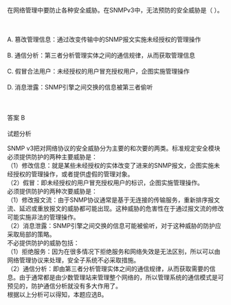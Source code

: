 <div class="detail lh2"><p>
在网络管理中要防止各种安全威胁。在SNMPv3中，无法预防的安全威胁是（  ）。</p><br/><br/>A. 篡改管理信息：通过改变传输中的SNMP报文实施未经授权的管理操作<br/><br/>B. 通信分析：第三者分析管理实体之间的通信规律，从而获取管理信息<br/><br/>C. 假冒合法用户：未经授权的用户冒充授权用户，企图实施管理操作<br/><br/>D. 消息泄露：SNMP引擎之间交换的信息被第三者偷听<br/><br/><br/><br/>答案 B<br/><br/>试题分析<br/><p></p><p>
SNMP v3把对网络协议的安全威胁分为主要的和次要的两类。标准规定安全模块必须提供防护的两种主要威胁是：<br/>
 （1）修改信息：就是某些未经授权的实体改变了进来的SNMP报文，企图实施未经授权的管理操作，或者提供虚假的管理对象。<br/>
（2）假冒：即未经授权的用户冒充授权用户的标识，企图实施管理操作。<br/>
必须提供防护的两种次要威胁是：<br/>
（1）修改报文流：由于SNMP协议通常是基于无连接的传输服务，重新排序报文流、延迟或重放报文的威胁都可能出现。这种威胁的危害性在于通过报文流的修改可能实施非法的管理操作。<br/>
（2）消息泄露：SNMP引擎之间交换的信息可能被偷听，对于这种威胁的防护应采取局部的策略。<br/>
不必提供防护的威胁包括：<br/>
（1）拒绝服务：因为在很多情况下拒绝服务和网络失效是无法区别，所以可以由网络管理协议来处理，安全子系统不必采取措施。<br/>
（2）通信分析：即由第三者分析管理实体之间的通信规律，从而获取需要的信息。由于通常都是由少数管理站来管理整个网络的，所以管理系统的通信模式是可预见的，防护通信分析就没有多大作用了。<br/>
根据以上分析可以得知，本题应选B。</p></div>